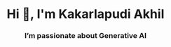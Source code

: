 <h1 align="center">Hi 👋, I'm Kakarlapudi Akhil</h1>
<h3 align="center">I’m passionate about Generative AI</h3>
